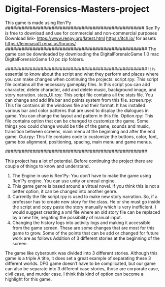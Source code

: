 # Digital-Forensics-Masters-project
This game is made using Ren'Py 
###################################################
Ren'Py is free to download and use for commercial and non-commercial purposes 
Download link- https://www.renpy.org/latest.html
https://itch.io/ for assets
https://lemmasoft.renai.us/forums/
####################################################
The game can be downloaded by downloading the  DigitalForensicGame 1.0 mac DigitalForensicGame 1.0 pc zip folders. 


####################################################
It is essential to know about the script and what they perform and places where you can make changes when continuing the projects. 
script.rpy:
This script file contains all the necessary gameplay files. In this script you can add character, delete character, add and delete music, background image, and story narration. 
stats_UI.rpy: 
This script file contains all the stats file. You can change and add life bar and points system from this file. 
screen.rpy:
This file contains all the windows file and their format. It has installed various bar and color patterns that are used to display the dialogues in game. You can change the layout and pattern in this file. 
Option.rpy:
This file contains option that can be changed to customize the game. Some things you could change would be title of the game, sounds and music, transition between screens, main menu at the beginning and after the end game.
Gui.rpy:
This file contains code to customize the buttons, color, font, game box alignment, positioning, spacing, main menu and game menus.


####################################################

This project has a lot of potential. Before continuing the project there are couple of things to know and understand.
1)	The Engine in use is Ren’Py: You don’t have to make the game using Ren’Py engine. You can use unity or unreal engine.
2)	This game genre is based around a virtual novel. If you think this is not a better option, it can be changed into another genre. 
3)	Currently the file script.rpy is used to make new story narration. So, if a professor has to create new story for the class. He or she must go inside the script and copy paste the 
        story manually which is very inefficient. I would suggest creating a xml file where an old story file can be replaced by a new file, negating the possibility of manual input.
4)	Changing the history logs into activity logs and making it accessible from the game screen. These are some changes that are most for this game to grow.
Some of the points that can be add or changed for future work are as follows
Addition of 3 different stories at the beginning of the screen:

The game like cyberpunk was divided into 3 different stories. Although this game is a triple A title, it does set a great example of separating these 3 different worlds. DFG game doesn’t have to be complicated, but our game can also be separate into 3 different case stories, 
those are corporate case, civil case, and murder case. I think this kind of option can become a highlight for this game.
